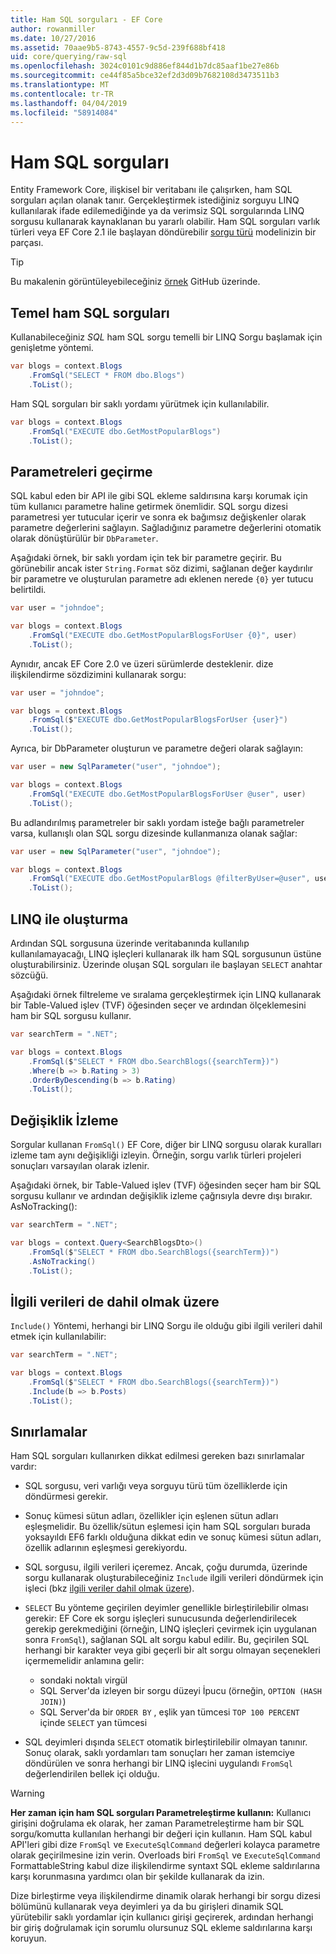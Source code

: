 ```yaml
---
title: Ham SQL sorguları - EF Core
author: rowanmiller
ms.date: 10/27/2016
ms.assetid: 70aae9b5-8743-4557-9c5d-239f688bf418
uid: core/querying/raw-sql
ms.openlocfilehash: 3024c0101c9d886ef844d1b7dc85aaf1be27e86b
ms.sourcegitcommit: ce44f85a5bce32ef2d3d09b7682108d3473511b3
ms.translationtype: MT
ms.contentlocale: tr-TR
ms.lasthandoff: 04/04/2019
ms.locfileid: "58914084"
---
```

# <a name="raw-sql-queries"></a>Ham SQL sorguları

Entity Framework Core, ilişkisel bir veritabanı ile çalışırken, ham SQL sorguları açılan olanak tanır. Gerçekleştirmek istediğiniz sorguyu LINQ kullanılarak ifade edilemediğinde ya da verimsiz SQL sorgularında LINQ sorgusu kullanarak kaynaklanan bu yararlı olabilir. Ham SQL sorguları varlık türleri veya EF Core 2.1 ile başlayan döndürebilir [sorgu türü](xref:core/modeling/query-types) modelinizin bir parçası.

> [!TIP]  
> Bu makalenin görüntüleyebileceğiniz [örnek](https://github.com/aspnet/EntityFramework.Docs/tree/master/samples/core/Querying) GitHub üzerinde.

## <a name="basic-raw-sql-queries"></a>Temel ham SQL sorguları

Kullanabileceğiniz *SQL* ham SQL sorgu temelli bir LINQ Sorgu başlamak için genişletme yöntemi.

<!-- [!code-csharp[Main](samples/core/Querying/Querying/RawSQL/Sample.cs)] -->
``` csharp
var blogs = context.Blogs
    .FromSql("SELECT * FROM dbo.Blogs")
    .ToList();
```

Ham SQL sorguları bir saklı yordamı yürütmek için kullanılabilir.

<!-- [!code-csharp[Main](samples/core/Querying/Querying/RawSQL/Sample.cs)] -->
``` csharp
var blogs = context.Blogs
    .FromSql("EXECUTE dbo.GetMostPopularBlogs")
    .ToList();
```

## <a name="passing-parameters"></a>Parametreleri geçirme

SQL kabul eden bir API ile gibi SQL ekleme saldırısına karşı korumak için tüm kullanıcı parametre haline getirmek önemlidir. SQL sorgu dizesi parametresi yer tutucular içerir ve sonra ek bağımsız değişkenler olarak parametre değerlerini sağlayın. Sağladığınız parametre değerlerini otomatik olarak dönüştürülür bir `DbParameter`.

Aşağıdaki örnek, bir saklı yordam için tek bir parametre geçirir. Bu görünebilir ancak ister `String.Format` söz dizimi, sağlanan değer kaydırılır bir parametre ve oluşturulan parametre adı eklenen nerede `{0}` yer tutucu belirtildi.

<!-- [!code-csharp[Main](samples/core/Querying/Querying/RawSQL/Sample.cs)] -->
``` csharp
var user = "johndoe";

var blogs = context.Blogs
    .FromSql("EXECUTE dbo.GetMostPopularBlogsForUser {0}", user)
    .ToList();
```

Aynıdır, ancak EF Core 2.0 ve üzeri sürümlerde desteklenir. dize ilişkilendirme sözdizimini kullanarak sorgu:

<!-- [!code-csharp[Main](samples/core/Querying/Querying/RawSQL/Sample.cs)] -->
``` csharp
var user = "johndoe";

var blogs = context.Blogs
    .FromSql($"EXECUTE dbo.GetMostPopularBlogsForUser {user}")
    .ToList();
```

Ayrıca, bir DbParameter oluşturun ve parametre değeri olarak sağlayın:

<!-- [!code-csharp[Main](samples/core/Querying/Querying/RawSQL/Sample.cs)] -->
``` csharp
var user = new SqlParameter("user", "johndoe");

var blogs = context.Blogs
    .FromSql("EXECUTE dbo.GetMostPopularBlogsForUser @user", user)
    .ToList();
```

Bu adlandırılmış parametreler bir saklı yordam isteğe bağlı parametreler varsa, kullanışlı olan SQL sorgu dizesinde kullanmanıza olanak sağlar:

<!-- [!code-csharp[Main](samples/core/Querying/Querying/RawSQL/Sample.cs)] -->
``` csharp
var user = new SqlParameter("user", "johndoe");

var blogs = context.Blogs
    .FromSql("EXECUTE dbo.GetMostPopularBlogs @filterByUser=@user", user)
    .ToList();
```

## <a name="composing-with-linq"></a>LINQ ile oluşturma

Ardından SQL sorgusuna üzerinde veritabanında kullanılıp kullanılamayacağı, LINQ işleçleri kullanarak ilk ham SQL sorgusunun üstüne oluşturabilirsiniz. Üzerinde oluşan SQL sorguları ile başlayan `SELECT` anahtar sözcüğü.

Aşağıdaki örnek filtreleme ve sıralama gerçekleştirmek için LINQ kullanarak bir Table-Valued işlev (TVF) öğesinden seçer ve ardından ölçeklemesini ham bir SQL sorgusu kullanır.

<!-- [!code-csharp[Main](samples/core/Querying/Querying/RawSQL/Sample.cs)] -->
``` csharp
var searchTerm = ".NET";

var blogs = context.Blogs
    .FromSql($"SELECT * FROM dbo.SearchBlogs({searchTerm})")
    .Where(b => b.Rating > 3)
    .OrderByDescending(b => b.Rating)
    .ToList();
```

## <a name="change-tracking"></a>Değişiklik İzleme

Sorgular kullanan `FromSql()` EF Core, diğer bir LINQ sorgusu olarak kuralları izleme tam aynı değişikliği izleyin. Örneğin, sorgu varlık türleri projeleri sonuçları varsayılan olarak izlenir.  

Aşağıdaki örnek, bir Table-Valued işlev (TVF) öğesinden seçer ham bir SQL sorgusu kullanır ve ardından değişiklik izleme çağrısıyla devre dışı bırakır. AsNoTracking():

<!-- [!code-csharp[Main](samples/core/Querying/Querying/RawSQL/Sample.cs)] -->
``` csharp
var searchTerm = ".NET";

var blogs = context.Query<SearchBlogsDto>()
    .FromSql($"SELECT * FROM dbo.SearchBlogs({searchTerm})")
    .AsNoTracking()
    .ToList();
```

## <a name="including-related-data"></a>İlgili verileri de dahil olmak üzere

`Include()` Yöntemi, herhangi bir LINQ Sorgu ile olduğu gibi ilgili verileri dahil etmek için kullanılabilir:

<!-- [!code-csharp[Main](samples/core/Querying/Querying/RawSQL/Sample.cs)] -->
``` csharp
var searchTerm = ".NET";

var blogs = context.Blogs
    .FromSql($"SELECT * FROM dbo.SearchBlogs({searchTerm})")
    .Include(b => b.Posts)
    .ToList();
```

## <a name="limitations"></a>Sınırlamalar

Ham SQL sorguları kullanırken dikkat edilmesi gereken bazı sınırlamalar vardır:

* SQL sorgusu, veri varlığı veya sorguyu türü tüm özelliklerde için döndürmesi gerekir.

* Sonuç kümesi sütun adları, özellikler için eşlenen sütun adları eşleşmelidir. Bu özellik/sütun eşlemesi için ham SQL sorguları burada yoksayıldı EF6 farklı olduğuna dikkat edin ve sonuç kümesi sütun adları, özellik adlarının eşleşmesi gerekiyordu.

* SQL sorgusu, ilgili verileri içeremez. Ancak, çoğu durumda, üzerinde sorgu kullanarak oluşturabileceğiniz `Include` ilgili verileri döndürmek için işleci (bkz [ilgili veriler dahil olmak üzere](#including-related-data)).

* `SELECT` Bu yönteme geçirilen deyimler genellikle birleştirilebilir olması gerekir: EF Core ek sorgu işleçleri sunucusunda değerlendirilecek gerekip gerekmediğini (örneğin, LINQ işleçleri çevirmek için uygulanan sonra `FromSql`), sağlanan SQL alt sorgu kabul edilir. Bu, geçirilen SQL herhangi bir karakter veya gibi geçerli bir alt sorgu olmayan seçenekleri içermemelidir anlamına gelir:
  * sondaki noktalı virgül
  * SQL Server'da izleyen bir sorgu düzeyi İpucu (örneğin, `OPTION (HASH JOIN)`)
  * SQL Server'da bir `ORDER BY` , eşlik yan tümcesi `TOP 100 PERCENT` içinde `SELECT` yan tümcesi

* SQL deyimleri dışında `SELECT` otomatik birleştirilebilir olmayan tanınır. Sonuç olarak, saklı yordamları tam sonuçları her zaman istemciye döndürülen ve sonra herhangi bir LINQ işlecini uygulandı `FromSql` değerlendirilen bellek içi olduğu.

> [!WARNING]  
> **Her zaman için ham SQL sorguları Parametreleştirme kullanın:** Kullanıcı girişini doğrulama ek olarak, her zaman Parametreleştirme ham bir SQL sorgu/komutta kullanılan herhangi bir değeri için kullanın. Ham SQL kabul API'leri gibi dize `FromSql` ve `ExecuteSqlCommand` değerleri kolayca parametre olarak geçirilmesine izin verin. Overloads biri `FromSql` ve `ExecuteSqlCommand` FormattableString kabul dize ilişkilendirme syntaxt SQL ekleme saldırılarına karşı korunmasına yardımcı olan bir şekilde kullanarak da izin. 
> 
> Dize birleştirme veya ilişkilendirme dinamik olarak herhangi bir sorgu dizesi bölümünü kullanarak veya deyimleri ya da bu girişleri dinamik SQL yürütebilir saklı yordamlar için kullanıcı girişi geçirerek, ardından herhangi bir giriş doğrulamak için sorumlu olursunuz SQL ekleme saldırılarına karşı koruyun.
